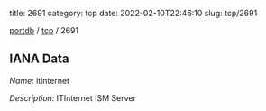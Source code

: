 title: 2691
category: tcp
date: 2022-02-10T22:46:10
slug: tcp/2691

[portdb](/) / [tcp](/category/tcp.html) / 2691


## IANA Data

_Name:_ itinternet

_Description:_ ITInternet ISM Server

